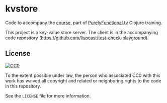 # kvstore

Code to accompany the [course][course], part of
[PurelyFunctional.tv][mentoring] Clojure training.

[course]: https://purelyfunctional.tv/courses/property-based-testing-with-test-check/
[mentoring]: https://purelyfunctional.tv/

This project is a key-value store server. The client is in
the accompanying code repository
(https://github.com/lispcast/test-check-playground).

## License

[![CC0](http://i.creativecommons.org/p/zero/1.0/88x31.png)](http://creativecommons.org/publicdomain/zero/1.0/)

To the extent possible under law, the person who associated CC0 with
this work has waived all copyright and related or neighboring rights
to the code in this repository.

See the `LICENSE` file for more information.

